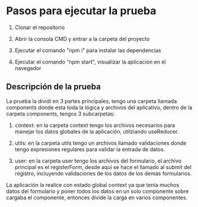# Pasos para ejecutar la prueba

1. Clonar el repositorio

2. Abrir la consola CMD y entrar a la carpeta del proyecto

3. Ejecutar el comando "npm i" para instalar las dependencias

4. Ejecutar el comando "npm start", visualizar la aplicación en el navegador


## Descripción de la prueba

La prueba la dividí en 3 partes principales, tengo una carpeta llamada components donde esta toda la lógica y archivos del aplicativo, dentro de la carpeta components, tengos 3 subcarpetas:

1. context: en la carpeta context tengo los archivos necesarios para manejar los datos globales de la aplicación, utilziando useReducer.

2. utils: en la carpeta utils tengo un archivos llamado validaciones donde tengo expresiones regulares para validar la entrada de datos.

3. user: en la carpeta user tengo los archivos del formulario, el archivo principal es el registerForm, desde aqui se hace el llamado al submit del registro, incluyendo validaciones de los datos de los demás formularios.

La aplicación la realice con estado global context ya que tenia muchos datos del formulario y poner todos los datos en un solo componente sobre cargaba el componente, entonces divide la carga en varios componentes.


